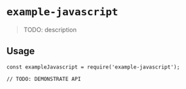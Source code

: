 # `example-javascript`

> TODO: description

## Usage

```
const exampleJavascript = require('example-javascript');

// TODO: DEMONSTRATE API
```
